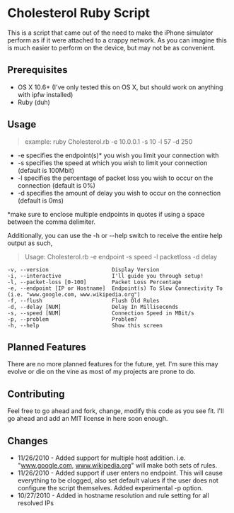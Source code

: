 Cholesterol Ruby Script
=============================

This is a script that came out of the need to make the iPhone simulator perform as if it were attached to a crappy network. As you can imagine this is much easier to perform on the device, but may not be as convenient. 

Prerequisites
-------------
 * OS X 10.6+ (I've only tested this on OS X, but should work on anything with ipfw installed)
 * Ruby (duh)
 
Usage
-----
 >example: ruby Cholesterol.rb -e 10.0.0.1 -s 10 -l 57 -d 250

 * -e specifies the endpoint(s)* you wish you limit your connection with
 * -s specifies the speed at which you wish to limit your connection (default is 100Mbit)
 * -l specifies the percentage of packet loss you wish to occur on the connection (default is 0%)
 * -d specifies the amount of delay you wish to occur on the connection (default is 0ms)

 *make sure to enclose multiple endpoints in quotes if using a space between the comma delimiter.

Additionally, you can use the -h or --help switch to receive the entire help output as such, 
>Usage: Cholesterol.rb -e endpoint -s speed -l packetloss -d delay
>
    -v, --version                    Display Version
    -i, --interactive                I'll guide you through setup!
    -l, --packet-loss [0-100]        Packet Loss Percentage
    -e, --endpoint [IP or Hostname]  Endpoint(s) To Slow Connectivity To (i.e. "www.google.com, www.wikipedia.org")
    -f, --flush                      Flush Old Rules
    -d, --delay [NUM]                Delay In Milliseconds
    -s, --speed [NUM]                Connection Speed in MBit/s
    -p, --problem                    Problem?
    -h, --help                       Show this screen


Planned Features
----------------
 There are no more planned features for the future, yet. I'm sure this may evolve or die on the vine as most of my projects are prone to do.

Contributing
------------
 Feel free to go ahead and fork, change, modify this code as you see fit. I'll go ahead and add an MIT license in here soon enough.

Changes
-------
* 11/26/2010 - Added support for multiple host addition. i.e. "www.google.com, www.wikipedia.org" will make both sets of rules.
* 11/26/2010 - Added support if user enters no endpoint. This will cause everything to be clogged, also set default values if the 		user does not configure the script themselves. Added experimental -p option. 
* 10/27/2010 - Added in hostname resolution and rule setting for all resolved IPs